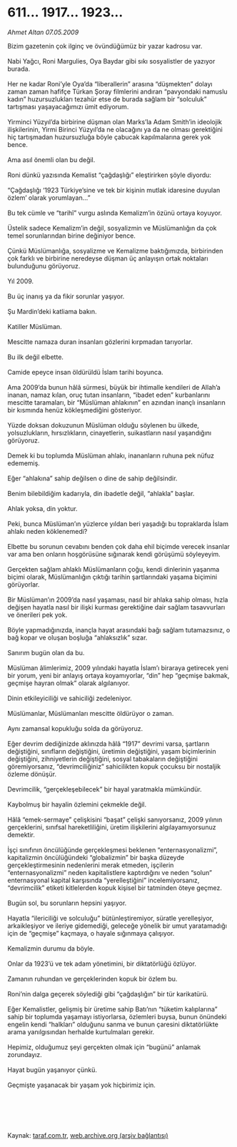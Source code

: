 # 611... 1917... 1923...

*Ahmet Altan 07.05.2009*

<div class="taraf_structure_2col_1zq">
<div class="margen_n">



 <p>Bizim gazetenin çok ilginç ve övündüğümüz bir yazar kadrosu var. <br/><br/>Nabi Yağcı, Roni Margulies, Oya Baydar gibi sıkı sosyalistler de yazıyor burada. <br/><br/>Her ne kadar Roni’yle Oya’da “liberallerin” arasına “düşmekten” dolayı zaman zaman hafifçe Türkan Şoray filmlerini andıran “pavyondaki namuslu kadın” huzursuzlukları tezahür etse de burada sağlam bir “solculuk” tartışması yaşayacağımızı ümit ediyorum. <br/><br/>Yirminci Yüzyıl’da birbirine düşman olan Marks’la Adam Smith’in ideolojik ilişkilerinin, Yirmi Birinci Yüzyıl’da ne olacağını ya da ne olması gerektiğini hiç tartışmadan huzursuzluğa böyle çabucak kapılmalarına gerek yok bence. <br/><br/>Ama asıl önemli olan bu değil. <br/><br/>Roni dünkü yazısında Kemalist “çağdaşlığı” eleştirirken şöyle diyordu: <br/><br/>“Çağdaşlığı ‘1923 Türkiye’sine ve tek bir kişinin mutlak idaresine duyulan özlem’ olarak yorumlayan...” <br/><br/>Bu tek cümle ve “tarihî” vurgu aslında Kemalizm’in özünü ortaya koyuyor. <br/><br/>Üstelik sadece Kemalizm’in değil, sosyalizmin ve Müslümanlığın da çok temel sorunlarından birine değiniyor bence.<br/><br/>Çünkü Müslümanlığa, sosyalizme ve Kemalizme baktığımızda, birbirinden çok farklı ve birbirine neredeyse düşman üç anlayışın ortak noktaları bulunduğunu görüyoruz. <br/><br/>Yıl 2009. <br/><br/>Bu üç inanış ya da fikir sorunlar yaşıyor. <br/><br/>Şu Mardin’deki katliama bakın. <br/><br/>Katiller Müslüman. <br/><br/>Mescitte namaza duran insanları gözlerini kırpmadan tarıyorlar. <br/><br/>Bu ilk değil elbette. <br/><br/>Camide epeyce insan öldürüldü İslam tarihi boyunca. <br/><br/>Ama 2009’da bunun hâlâ sürmesi, büyük bir ihtimalle kendileri de Allah’a inanan, namaz kılan, oruç tutan insanların, “ibadet eden” kurbanlarını mescitte taramaları, bir “Müslüman ahlakının” en azından inançlı insanların bir kısmında henüz kökleşmediğini gösteriyor. <br/><br/>Yüzde doksan dokuzunun Müslüman olduğu söylenen bu ülkede, yolsuzlukların, hırsızlıkların, cinayetlerin, suikastların nasıl yaşandığını görüyoruz. <br/><br/>Demek ki bu toplumda Müslüman ahlakı, inananların ruhuna pek nüfuz edememiş. <br/><br/>Eğer “ahlakına” sahip değilsen o dine de sahip değilsindir. <br/><br/>Benim bilebildiğim kadarıyla, din ibadetle değil, “ahlakla” başlar. <br/><br/>Ahlak yoksa, din yoktur. <br/><br/>Peki, bunca Müslüman’ın yüzlerce yıldan beri yaşadığı bu topraklarda İslam ahlakı neden köklenemedi? <br/><br/>Elbette bu sorunun cevabını benden çok daha ehil biçimde verecek insanlar var ama ben onların hoşgörüsüne sığınarak kendi görüşümü söyleyeyim. <br/><br/>Gerçekten sağlam ahlaklı Müslümanların çoğu, kendi dinlerinin yaşanma biçimi olarak, Müslümanlığın çıktığı tarihin şartlarındaki yaşama biçimini görüyorlar. <br/><br/>Bir Müslüman’ın 2009’da nasıl yaşaması, nasıl bir ahlaka sahip olması, hızla değişen hayatla nasıl bir ilişki kurması gerektiğine dair sağlam tasavvurları ve önerileri pek yok.<br/><br/>Böyle yapmadığınızda, inançla hayat arasındaki bağı sağlam tutamazsınız, o bağ kopar ve oluşan boşluğa “ahlaksızlık” sızar. <br/><br/>Sanırım bugün olan da bu. <br/><br/>Müslüman âlimlerimiz, 2009 yılındaki hayatla İslam’ı biraraya getirecek yeni bir yorum, yeni bir anlayış ortaya koyamıyorlar, “din” hep “geçmişe bakmak, geçmişe hayran olmak” olarak algılanıyor. <br/><br/>Dinin etkileyiciliği ve sahiciliği zedeleniyor. <br/><br/>Müslümanlar, Müslümanları mescitte öldürüyor o zaman. <br/><br/>Aynı zamansal kopukluğu solda da görüyoruz. <br/><br/>Eğer devrim dediğinizde aklınızda hâlâ “1917” devrimi varsa, şartların değiştiğini, sınıfların değiştiğini, üretimin değiştiğini, yaşam biçimlerinin değiştiğini, zihniyetlerin değiştiğini, sosyal tabakaların değiştiğini göremiyorsanız, “devrimciliğiniz” sahicilikten kopuk çocuksu bir nostaljik özleme dönüşür. <br/><br/>Devrimcilik, “gerçekleşebilecek” bir hayal yaratmakla mümkündür. <br/><br/>Kaybolmuş bir hayalin özlemini çekmekle değil. <br/><br/>Hâlâ “emek-sermaye” çelişkisini “başat” çelişki sanıyorsanız, 2009 yılının gerçeklerini, sınıfsal hareketliliğini, üretim ilişkilerini algılayamıyorsunuz demektir. <br/><br/>İşçi sınıfının öncülüğünde gerçekleşmesi beklenen “enternasyonalizmi”, kapitalizmin öncülüğündeki “globalizmin” bir başka düzeyde gerçekleştirmesinin nedenlerini merak etmeden, işçilerin “enternasyonalizmi” neden kapitalistlere kaptırdığını ve neden “solun” enternasyonal kapital karşısında “yerelleştiğini” incelemiyorsanız, “devrimcilik” etiketi kitlelerden kopuk kişisel bir tatminden öteye geçmez. <br/><br/>Bugün sol, bu sorunların hepsini yaşıyor. <br/><br/>Hayatla “ilericiliği ve solculuğu” bütünleştiremiyor, süratle yerelleşiyor, arkaikleşiyor ve ileriye gidemediği, geleceğe yönelik bir umut yaratamadığı için de “geçmişe” kaçmaya, o hayale sığınmaya çalışıyor. <br/><br/>Kemalizmin durumu da böyle. <br/><br/>Onlar da 1923’ü ve tek adam yönetimini, bir diktatörlüğü özlüyor. <br/><br/>Zamanın ruhundan ve gerçeklerinden kopuk bir özlem bu. <br/><br/>Roni’nin dalga geçerek söylediği gibi “çağdaşlığın” bir tür karikatürü. <br/><br/>Eğer Kemalistler, gelişmiş bir üretime sahip Batı’nın “tüketim kalıplarına” sahip bir toplumda yaşamayı istiyorlarsa, özlemleri buysa, bunun önündeki engelin kendi “halkları” olduğunu sanma ve bunun çaresini diktatörlükte arama yanılgısından herhalde kurtulmaları gerekir. <br/><br/>Hepimiz, olduğumuz şeyi gerçekten olmak için “bugünü” anlamak zorundayız. <br/><br/>Hayat bugün yaşanıyor çünkü. <br/><br/>Geçmişte yaşanacak bir yaşam yok hiçbirimiz için.</p>
<br/>
<br/>
<br/>



<br/>


<div id="taraf_not">
</div>

</div>


</div>

Kaynak: [taraf.com.tr](http://www.taraf.com.tr:80/makale/5400.htm), [web.archive.org (arşiv bağlantısı)](http://web.archive.org/web/20090907063843/http://www.taraf.com.tr:80/makale/5400.htm)
